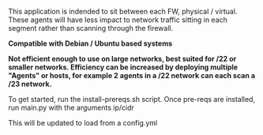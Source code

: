 This application is indended to sit between each FW, physical / virtual.
These agents will have less impact to network traffic sitting in each segment rather than scanning through the firewall.

**Compatible with Debian / Ubuntu based systems**

**Not efficient enough to use on large networks, best suited for /22 or smaller networks. Efficiency can be increased by deploying multiple "Agents" or hosts, for example 2 agents in a /22 network can each scan a /23 network.**


To get started, run the install-prereqs.sh script.
Once pre-reqs are installed, run main.py with the arguments ip/cidr

This will be updated to load from a config.yml